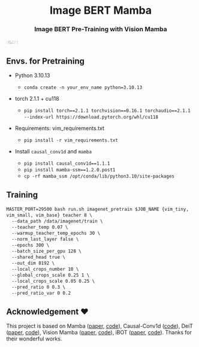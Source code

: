 <div align="center">
<h1>Image BERT Mamba </h1>
<h3>Image BERT Pre-Training with Vision Mamba</h3>
</div>

<img width="32" alt="iBOT Icon" src="framework.png">

## Envs. for Pretraining

- Python 3.10.13

  - `conda create -n your_env_name python=3.10.13`

- torch 2.1.1 + cu118
  - `pip install torch==2.1.1 torchvision==0.16.1 torchaudio==2.1.1 --index-url https://download.pytorch.org/whl/cu118`

- Requirements: vim_requirements.txt
  - `pip install -r vim_requirements.txt`

- Install ``causal_conv1d`` and ``mamba``
  - `pip install causal_conv1d==1.1.1`
  - `pip install mamba-ssm==1.2.0.post1`
  - `cp -rf mamba_ssm /opt/conda/lib/python3.10/site-packages`

## Training

```
MASTER_PORT=29500 bash run.sh imagenet_pretrain $JOB_NAME {vim_tiny, vim_small, vim_base} teacher 8 \
  --data_path /data/imagenet/train \
  --teacher_temp 0.07 \
  --warmup_teacher_temp_epochs 30 \
  --norm_last_layer false \
  --epochs 300 \
  --batch_size_per_gpu 128 \
  --shared_head true \
  --out_dim 8192 \
  --local_crops_number 10 \
  --global_crops_scale 0.25 1 \
  --local_crops_scale 0.05 0.25 \
  --pred_ratio 0 0.3 \
  --pred_ratio_var 0 0.2
```

## Acknowledgement :heart:
This project is based on Mamba ([paper](https://arxiv.org/abs/2312.00752), [code](https://github.com/state-spaces/mamba)), Causal-Conv1d ([code](https://github.com/Dao-AILab/causal-conv1d)), DeiT ([paper](https://arxiv.org/abs/2012.12877), [code](https://github.com/facebookresearch/deit)), Vision Mamba ([paper](https://arxiv.org/abs/2401.09417), [code](https://github.com/hustvl/Vim/tree/main)), iBOT ([paper](https://arxiv.org/abs/2111.07832), [code](https://github.com/bytedance/ibot)). Thanks for their wonderful works.
